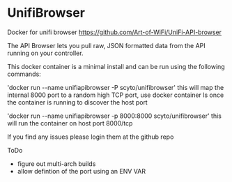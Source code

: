 # UnifiBrowser
 Docker for unifi browser https://github.com/Art-of-WiFi/UniFi-API-browser

 The API Browser lets you pull raw, JSON formatted data from the API running on your controller.

 This docker container is a minimal install and can be run using the following commands:

'docker run --name unifiapibrowser -P scyto/unifibrowser' this will map the internal 8000 port to a random high TCP port, use docker container ls once the container is running to discover the host port

'docker run --name unifiapibrowser -p 8000:8000 scyto/unifibrowser' this will run the container on host port 8000/tcp

If you find any issues please login them at the github repo

ToDo
* figure out multi-arch builds
* allow defintion of the port using an ENV VAR
